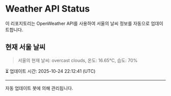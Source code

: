 
# Weather API Status

이 리포지토리는 OpenWeather API를 사용하여 서울의 날씨 정보를 자동으로 업데이트합니다.

## 현재 서울 날씨
> 서울의 현재 날씨: overcast clouds, 온도: 16.65°C, 습도: 70%

⏳ 업데이트 시간: 2025-10-24 22:12:41 (UTC)

---
자동 업데이트 봇에 의해 관리됩니다.
